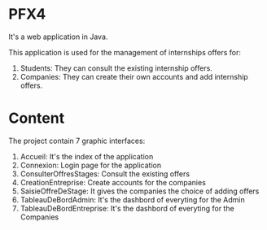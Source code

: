 # PFX4
It's a web application in Java.

This application is used for the management of internships offers for:
1. Students: They can consult  the existing internship offers.
2. Companies: They can create their own accounts and add internship offers.

# Content
The project contain 7 graphic interfaces:

1. Accueil: It's the index of the application
2. Connexion: Login page for the application
3. ConsulterOffresStages: Consult the existing offers
4. CreationEntreprise: Create accounts for the companies
5. SaisieOffreDeStage: It gives the companies the choice of adding offers
7. TableauDeBordAdmin: It's the dashbord of everyting for the Admin
8. TableauDeBordEntreprise: It's the dashbord of everyting for the Companies

